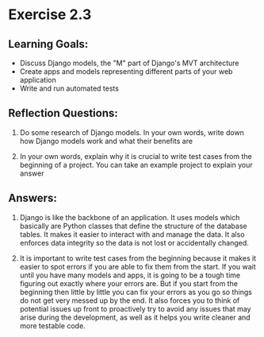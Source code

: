 # Exercise 2.3

## Learning Goals:

- Discuss Django models, the "M" part of Django's MVT architecture
- Create apps and models representing different parts of your web application
- Write and run automated tests

## Reflection Questions: 

1. Do some research of Django models. In your own words, write down how Django models work and what their benefits are

2. In your own words, explain why it is crucial to write test cases from the beginning of a project. You can take an example project to explain your answer

## Answers:
1. Django is like the backbone of an application. It uses models which basically are Python classes that define the structure of the database tables. It makes it easier to interact with and manage the data. It also enforces data integrity so the data is not lost or accidentally changed.

2. It is important to write test cases from the beginning because it makes it easier to spot errors if you are able to fix them from the start. If you wait until you have many models and apps, it is going to be a tough time figuring out exactly where your errors are. But if you start from the beginning then little by little you can fix your errors as you go so things do not get very messed up by the end. It also forces you to think of potential issues up front to proactively try to avoid any issues that may arise during the development, as well as it helps you write cleaner and more testable code.
